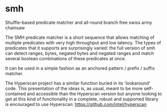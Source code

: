 # smh
Shuffle-based predicate matcher and all-round branch free swiss army chainsaw

The SMH predicate matcher is a short sequence that allows matching of multiple predicates with very high throughput and low latency. The types of predicates that it supports are surprisingly varied: the full version of smh can detect ranges, bytes, negated bytes and negated ranges and match several boolean combinations of these predicates at once.

It can be used in a simple fashion as an anchored pattern / prefix / suffix matcher.

The Hyperscan project has a similar function buried in its 'lookaround' code. This presentation of the ideas is, as usual, meant to be more self-contained and accessible than the Hyperscan version but anyone looking to get at this kind of functionality in a complete, robust and supported library is encouraged to use Hyperscan: https://github.com/intel/hyperscan
